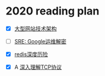 # 2020 reading plan

- [x] [大型网站技术架构]()

- [ ] [SRE: Google运维解密]()

- [x] [redis深度历险]()

- [x] A  [深入理解TCP协议]()

